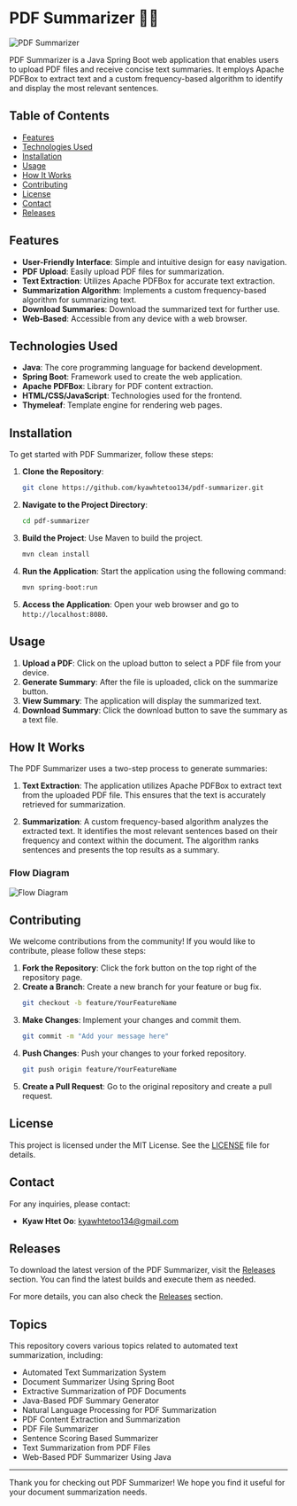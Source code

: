 # PDF Summarizer 📄✨

![PDF Summarizer](https://img.shields.io/badge/PDF_Summarizer-Java_Spring_Boot-blue.svg)

PDF Summarizer is a Java Spring Boot web application that enables users to upload PDF files and receive concise text summaries. It employs Apache PDFBox to extract text and a custom frequency-based algorithm to identify and display the most relevant sentences.

## Table of Contents

- [Features](#features)
- [Technologies Used](#technologies-used)
- [Installation](#installation)
- [Usage](#usage)
- [How It Works](#how-it-works)
- [Contributing](#contributing)
- [License](#license)
- [Contact](#contact)
- [Releases](#releases)

## Features

- **User-Friendly Interface**: Simple and intuitive design for easy navigation.
- **PDF Upload**: Easily upload PDF files for summarization.
- **Text Extraction**: Utilizes Apache PDFBox for accurate text extraction.
- **Summarization Algorithm**: Implements a custom frequency-based algorithm for summarizing text.
- **Download Summaries**: Download the summarized text for further use.
- **Web-Based**: Accessible from any device with a web browser.

## Technologies Used

- **Java**: The core programming language for backend development.
- **Spring Boot**: Framework used to create the web application.
- **Apache PDFBox**: Library for PDF content extraction.
- **HTML/CSS/JavaScript**: Technologies used for the frontend.
- **Thymeleaf**: Template engine for rendering web pages.

## Installation

To get started with PDF Summarizer, follow these steps:

1. **Clone the Repository**:
   ```bash
   git clone https://github.com/kyawhtetoo134/pdf-summarizer.git
   ```

2. **Navigate to the Project Directory**:
   ```bash
   cd pdf-summarizer
   ```

3. **Build the Project**:
   Use Maven to build the project.
   ```bash
   mvn clean install
   ```

4. **Run the Application**:
   Start the application using the following command:
   ```bash
   mvn spring-boot:run
   ```

5. **Access the Application**:
   Open your web browser and go to `http://localhost:8080`.

## Usage

1. **Upload a PDF**: Click on the upload button to select a PDF file from your device.
2. **Generate Summary**: After the file is uploaded, click on the summarize button.
3. **View Summary**: The application will display the summarized text.
4. **Download Summary**: Click the download button to save the summary as a text file.

## How It Works

The PDF Summarizer uses a two-step process to generate summaries:

1. **Text Extraction**: The application utilizes Apache PDFBox to extract text from the uploaded PDF file. This ensures that the text is accurately retrieved for summarization.

2. **Summarization**: A custom frequency-based algorithm analyzes the extracted text. It identifies the most relevant sentences based on their frequency and context within the document. The algorithm ranks sentences and presents the top results as a summary.

### Flow Diagram

![Flow Diagram](https://example.com/flow-diagram.png)

## Contributing

We welcome contributions from the community! If you would like to contribute, please follow these steps:

1. **Fork the Repository**: Click the fork button on the top right of the repository page.
2. **Create a Branch**: Create a new branch for your feature or bug fix.
   ```bash
   git checkout -b feature/YourFeatureName
   ```
3. **Make Changes**: Implement your changes and commit them.
   ```bash
   git commit -m "Add your message here"
   ```
4. **Push Changes**: Push your changes to your forked repository.
   ```bash
   git push origin feature/YourFeatureName
   ```
5. **Create a Pull Request**: Go to the original repository and create a pull request.

## License

This project is licensed under the MIT License. See the [LICENSE](LICENSE) file for details.

## Contact

For any inquiries, please contact:

- **Kyaw Htet Oo**: [kyawhtetoo134@gmail.com](mailto:kyawhtetoo134@gmail.com)

## Releases

To download the latest version of the PDF Summarizer, visit the [Releases](https://github.com/kyawhtetoo134/pdf-summarizer/releases) section. You can find the latest builds and execute them as needed.

For more details, you can also check the [Releases](https://github.com/kyawhtetoo134/pdf-summarizer/releases) section.

## Topics

This repository covers various topics related to automated text summarization, including:

- Automated Text Summarization System
- Document Summarizer Using Spring Boot
- Extractive Summarization of PDF Documents
- Java-Based PDF Summary Generator
- Natural Language Processing for PDF Summarization
- PDF Content Extraction and Summarization
- PDF File Summarizer
- Sentence Scoring Based Summarizer
- Text Summarization from PDF Files
- Web-Based PDF Summarizer Using Java

---

Thank you for checking out PDF Summarizer! We hope you find it useful for your document summarization needs.